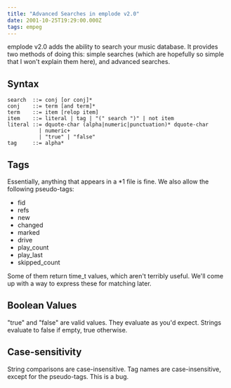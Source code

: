 ```yaml
---
title: "Advanced Searches in emplode v2.0"
date: 2001-10-25T19:29:00.000Z
tags: empeg
---
```

emplode v2.0 adds the ability to search your music database. It provides two methods of doing this: simple searches (which are hopefully so simple that I won't explain them here), and advanced searches.

## Syntax

```
search  ::= conj [or conj]*
conj    ::= term [and term]*
term    ::= item [relop item]
item    ::= literal | tag | "(" search ")" | not item
literal ::= dquote-char (alpha|numeric|punctuation)* dquote-char
          | numeric+
          | "true" | "false"
tag     ::= alpha*
```

## Tags

Essentially, anything that appears in a *1 file is fine. We also allow the following pseudo-tags:

* fid
* refs
* new
* changed
* marked
* drive
* play_count
* play_last
* skipped_count

Some of them return time_t values, which aren't terribly useful. We'll come up with a way to express these for matching later.

## Boolean Values

"true" and "false" are valid values. They evaluate as you'd expect. Strings evaluate to false if empty, true otherwise.

## Case-sensitivity

String comparisons are case-insensitive. Tag names are case-insensitive, except for the pseudo-tags. This is a bug.
